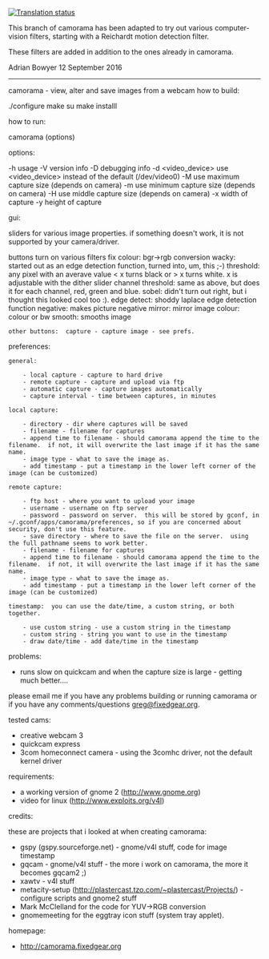 [![Translation status](https://translate.fedoraproject.org/widgets/camorama/-/svg-badge.svg)](https://translate.fedoraproject.org/engage/camorama/)

This branch of camorama has been adapted to try out various computer-vision
filters, starting with a Reichardt motion detection filter.

These filters are added in addition to the ones already in camorama.

Adrian Bowyer
12 September 2016

----------------------------



camorama - view, alter and save images from a webcam
how to build:

./configure
make
su
make installl


how to run:

camorama (options)

options:

 -h  usage
 -V  version info
 -D  debugging info
 -d  <video_device> use <video_device> instead of the default (/dev/video0)
 -M  use maximum capture size (depends on camera)
 -m  use minimum capture size (depends on camera)
 -H  use middle capture size (depends on camera)
 -x  <width> width of capture
 -y  <height> height of capture

gui:
   
   sliders for various image properties.  if something doesn't work, it is not supported by your camera/driver.

   buttons turn on various filters
     fix colour:  bgr->rgb conversion
     wacky:       started out as an edge detection function, turned into, um, this ;-)
     threshold:      any pixel with an averave value < x turns black or > x turns white.  x is adjustable with the dither slider
     channel threshold:   same as above, but does it for each channel, red, green and blue.
     sobel:       didn't turn out right, but i thought this looked cool too :).
     edge detect: shoddy laplace edge detection function
     negative:    makes picture negative
     mirror:      mirror image
     colour:      colour or bw
     smooth:      smooths image

    other buttons:  capture - capture image - see prefs. 

preferences:

	general:
	
		- local capture - capture to hard drive
		- remote capture - capture and upload via ftp
		- automatic capture - capture images automatically
		- capture interval - time between captures, in minutes
		
	local capture:
	
		- directory - dir where captures will be saved
		- filename - filename for captures
		- append time to filename - should camorama append the time to the filename.  if not, it will overwrite the last image if it has the same name.
		- image type - what to save the image as.
		- add timestamp - put a timestamp in the lower left corner of the image (can be customized)
		
	remote capture:
	
		- ftp host - where you want to upload your image
		- username - username on ftp server
		- password - password on server.  this will be stored by gconf, in ~/.gconf/apps/camorama/preferences, so if you are concerned about security, don't use this feature.
		- save directory - where to save the file on the server.  using the full pathname seems to work better.
		- filename - filename for captures
		- append time to filename - should camorama append the time to the filename.  if not, it will overwrite the last image if it has the same name.
		- image type - what to save the image as.
		- add timestamp - put a timestamp in the lower left corner of the image (can be customized)
		
	timestamp:  you can use the date/time, a custom string, or both together.
		
		- use custom string - use a custom string in the timestamp
		- custom string - string you want to use in the timestamp
		- draw date/time - add date/time in the timestamp
		
		



problems:

- runs slow on quickcam and when the capture size is large - getting much better....

please email me if you have any problems building or running camorama or if you have any comments/questions <greg@fixedgear.org>.

tested cams:

- creative webcam 3
- quickcam express
- 3com homeconnect camera - using the 3comhc driver, not the default kernel driver

requirements:

- a working version of gnome 2 (http://www.gnome.org)
- video for linux (http://www.exploits.org/v4l)

credits:

these are projects that i looked at when creating camorama:

- gspy (gspy.sourceforge.net) - gnome/v4l stuff, code for image timestamp
- gqcam  - gnome/v4l stuff  -  the more i work on camorama, the more it becomes gqcam2 ;)
- xawtv - v4l stuff
- metacity-setup (http://plastercast.tzo.com/~plastercast/Projects/) - configure scripts and gnome2 stuff
- Mark McClelland for the code for YUV->RGB conversion
- gnomemeeting for the eggtray icon stuff (system tray applet). 

homepage:

- http://camorama.fixedgear.org
